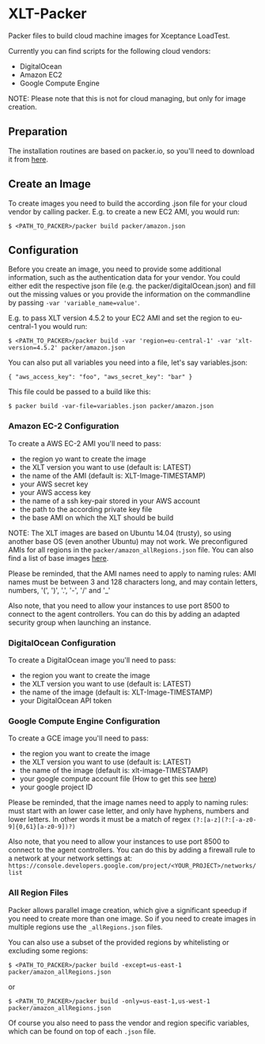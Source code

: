 # XLT-Packer
Packer files to build cloud machine images for Xceptance LoadTest.

Currently you can find scripts for the following cloud vendors:
 - DigitalOcean
 - Amazon EC2
 - Google Compute Engine
 
NOTE: Please note that this is not for cloud managing, but only for image creation.
 
## Preparation

The installation routines are based on packer.io, so you'll need to download it from [here](https://packer.io/downloads.html).

## Create an Image

To create images you need to build the according .json file for your cloud vendor by calling packer. E.g. to create a new EC2 AMI, you would run:

`$ <PATH_TO_PACKER>/packer build packer/amazon.json`

## Configuration 

Before you create an image, you need to provide some additional information, such as the authentication data for your vendor. You could either edit the respective json file (e.g. the packer/digitalOcean.json) and fill out the missing values or you provide the information on the commandline by passing `-var 'variable_name=value'`. 

E.g. to pass XLT version 4.5.2 to your EC2 AMI and set the region to eu-central-1 you would run:

`$ <PATH_TO_PACKER>/packer build -var 'region=eu-central-1' -var 'xlt-version=4.5.2' packer/amazon.json`

You can also put all variables you need into a file, let's say variables.json:

`{
  "aws_access_key": "foo",
  "aws_secret_key": "bar"
}`

This file could be passed to a build like this:

`$ packer build -var-file=variables.json packer/amazon.json`
 

### Amazon EC-2 Configuration

To create a AWS EC-2 AMI you'll need to pass:
 - the region yo want to create the image
 - the XLT version you want to use (default is: LATEST)
 - the name of the AMI (default is: XLT-Image-TIMESTAMP)
 - your AWS secret key
 - your AWS access key
 - the name of a ssh key-pair stored in your AWS account 
 - the path to the according private key file
 - the base AMI on which the XLT should be build
 
NOTE: The XLT images are based on Ubuntu 14.04 (trusty), so using another base OS (even another Ubuntu) may not work. We preconfigured AMIs for all regions in the `packer/amazon_allRegions.json` file. You can also find a list of base images [here](https://cloud-images.ubuntu.com/locator/ec2/).
 
Please be reminded, that the AMI names need to apply to naming rules: AMI names must be between 3 and 128 characters long, and may contain letters, numbers, '(', ')', '.', '-', '/' and '_'

Also note, that you need to allow your instances to use port 8500 to connect to the agent controllers. You can do this by adding an adapted security group when launching an instance.

### DigitalOcean Configuration

To create a DigitalOcean image you'll need to pass:
 - the region you want to create the image
 - the XLT version you want to use (default is: LATEST)
 - the name of the image (default is: XLT-Image-TIMESTAMP)
 - your DigitalOcean API token

### Google Compute Engine Configuration

To create a GCE image you'll need to pass:
 - the region you want to create the image
 - the XLT version you want to use (default is: LATEST)
 - the name of the image (default is: xlt-image-TIMESTAMP)
 - your google compute account file (How to get this see [here](https://www.packer.io/docs/builders/googlecompute.html))
 - your google project ID
 
Please be reminded, that the image names need to apply to naming rules: must start with an lower case letter, and only have hyphens, numbers and lower letters. In other words it must be a match of regex `(?:[a-z](?:[-a-z0-9]{0,61}[a-z0-9])?)`

Also note, that you need to allow your instances to use port 8500 to connect to the agent controllers. You can do this by adding a firewall rule to a network at your network settings at: `https://console.developers.google.com/project/<YOUR_PROJECT>/networks/list`
 
### All Region Files

Packer allows parallel image creation, which give a significant speedup if you need to create more than one image. So if you need to create images in multiple regions use the `_allRegions.json` files.

You can also use a subset of the provided regions by whitelisting or excluding some regions:

`$ <PATH_TO_PACKER>/packer build -except=us-east-1 packer/amazon_allRegions.json`

or

`$ <PATH_TO_PACKER>/packer build -only=us-east-1,us-west-1 packer/amazon_allRegions.json`

Of course you also need to pass the vendor and region specific variables, which can be found on top of each `.json` file.
